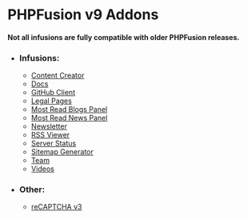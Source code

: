 # PHPFusion v9 Addons

#### Not all infusions are fully compatible with older PHPFusion releases.

- ### Infusions:
    - [Content Creator](infusions/content_creator)
    - [Docs](infusions/docs)
    - [GitHub Client](infusions/github)
    - [Legal Pages](infusions/legal)
    - [Most Read Blogs Panel](infusions/most_read_blogs_panel)
    - [Most Read News Panel](infusions/most_read_news_panel)
    - [Newsletter](infusions/newsletter_panel)
    - [RSS Viewer](infusions/rss_viewer_panel)
    - [Server Status](infusions/server_status_panel)
    - [Sitemap Generator](infusions/sitemap_panel)
    - [Team](infusions/team)
    - [Videos](infusions/videos)

- ### Other:
    - [reCAPTCHA v3](reCAPTCHA_v3)
